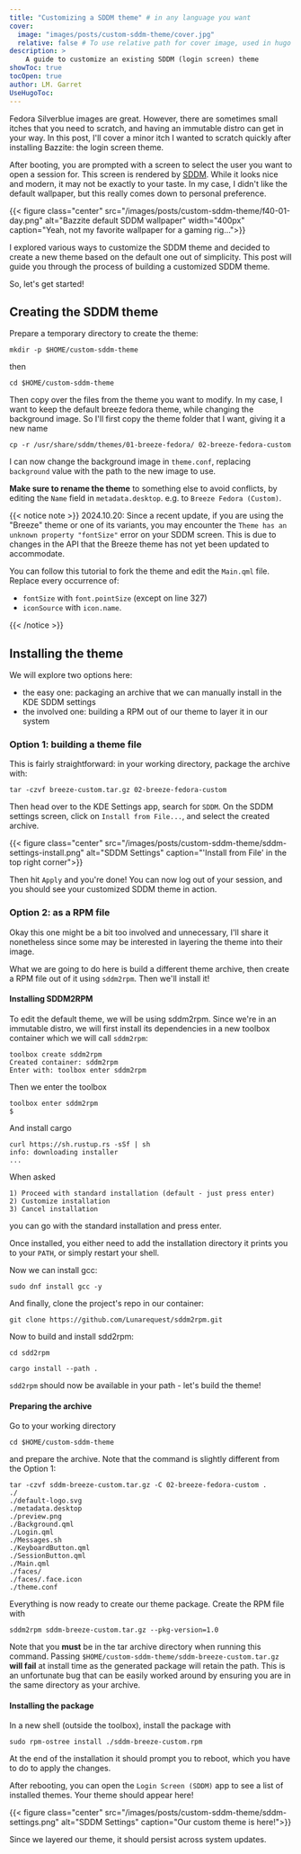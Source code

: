 ```yaml
---
title: "Customizing a SDDM theme" # in any language you want
cover:
  image: "images/posts/custom-sddm-theme/cover.jpg"
  relative: false # To use relative path for cover image, used in hugo Page-bundles
description: >
    A guide to customize an existing SDDM (login screen) theme
showToc: true
tocOpen: true
author: LM. Garret
UseHugoToc:
---
```


Fedora Silverblue images are great. However, there are sometimes small itches that you need to scratch, and having an immutable distro can get in your way. In this post, I'll cover a minor itch I wanted to scratch quickly after installing Bazzite: the login screen theme.

After booting, you are prompted with a screen to select the user you want to open a session for. This screen is rendered by [SDDM](https://github.com/sddm/sddm/). While it looks nice and modern, it may not be exactly to your taste. In my case, I didn't like the default wallpaper, but this really comes down to personal preference.

{{< figure class="center" src="/images/posts/custom-sddm-theme/f40-01-day.png" alt="Bazzite default SDDM wallpaper" width="400px" caption="Yeah, not my favorite wallpaper for a gaming rig...">}}

I explored various ways to customize the SDDM theme and decided to create a new theme based on the default one out of simplicity. This post will guide you through the process of building a customized SDDM theme.

So, let's get started!

## Creating the SDDM theme
Prepare a temporary directory to create the theme:
```command
mkdir -p $HOME/custom-sddm-theme
```
then
```command
cd $HOME/custom-sddm-theme
```

Then copy over the files from the theme you want to modify. In my case, I want to keep the default breeze fedora theme, while changing the background image. So I'll first copy the theme folder that I want, giving it a new name
```command
cp -r /usr/share/sddm/themes/01-breeze-fedora/ 02-breeze-fedora-custom
```

I can now change the background image in `theme.conf`, replacing `background` value with the path to the new image to use.

**Make sure to rename the theme** to something else to avoid conflicts, by editing the `Name` field in `metadata.desktop`. e.g. to `Breeze Fedora (Custom)`.

{{< notice note >}}
2024.10.20: Since a recent update, if you are using the "Breeze" theme or one of its variants, you may encounter the `Theme has an unknown property "fontSize"` error on your SDDM screen. This is due to changes in the API that the Breeze theme has not yet been updated to accommodate.

You can follow this tutorial to fork the theme and edit the `Main.qml` file. Replace every occurrence of:
- `fontSize` with `font.pointSize` (except on line 327)
- `iconSource` with `icon.name`.

{{< /notice >}}

## Installing the theme
We will explore two options here:
 - the easy one: packaging an archive that we can manually install in the KDE SDDM settings
 - the involved one: building a RPM out of our theme to layer it in our system

### Option 1: building a theme file
This is fairly straightforward: in your working directory, package the archive with:
```command
tar -czvf breeze-custom.tar.gz 02-breeze-fedora-custom
```

Then head over to the KDE Settings app, search for `SDDM`. On the SDDM settings screen, click on `Install from File...`, and select the created archive.

{{< figure class="center" src="/images/posts/custom-sddm-theme/sddm-settings-install.png" alt="SDDM Settings" caption="'Install from File' in the top right corner">}}

Then hit `Apply` and you're done! You can now log out of your session, and you should see your customized SDDM theme in action.

### Option 2: as a RPM file
Okay this one might be a bit too involved and unnecessary, I'll share it nonetheless since some may be interested in layering the theme into their image.

What we are going to do here is build a different theme archive, then create a RPM file out of it using `sddm2rpm`. Then we'll install it!

#### Installing SDDM2RPM
To edit the default theme, we will be using sddm2rpm. Since we're in an immutable distro, we will first install its dependencies in a new toolbox container which we will call `sddm2rpm`:
```command
toolbox create sddm2rpm
Created container: sddm2rpm
Enter with: toolbox enter sddm2rpm
```

Then we enter the toolbox
```command
toolbox enter sddm2rpm
$
```

And install cargo
```command
curl https://sh.rustup.rs -sSf | sh
info: downloading installer
...
```

When asked
```console
1) Proceed with standard installation (default - just press enter)
2) Customize installation
3) Cancel installation
```
you can go with the standard installation and press enter.

Once installed, you either need to add the installation directory it prints you to your `PATH`, or simply restart your shell.

Now we can install gcc:
```command
sudo dnf install gcc -y
```

And finally, clone the project's repo in our container:

```command
git clone https://github.com/Lunarequest/sddm2rpm.git
```

Now to build and install sdd2rpm:
```command
cd sdd2rpm
```

```command
cargo install --path .
```

`sdd2rpm` should now be available in your path - let's build the theme!

#### Preparing the archive
Go to your working directory
```command
cd $HOME/custom-sddm-theme
```

and prepare the archive. Note that the command is slightly different from the Option 1:
```command
tar -czvf sddm-breeze-custom.tar.gz -C 02-breeze-fedora-custom .
./
./default-logo.svg
./metadata.desktop
./preview.png
./Background.qml
./Login.qml
./Messages.sh
./KeyboardButton.qml
./SessionButton.qml
./Main.qml
./faces/
./faces/.face.icon
./theme.conf
```

Everything is now ready to create our theme package. Create the RPM file with
```command
sddm2rpm sddm-breeze-custom.tar.gz --pkg-version=1.0
```

Note that you **must** be in the tar archive directory when running this command. Passing `$HOME/custom-sddm-theme/sddm-breeze-custom.tar.gz` **will fail** at install time as the generated package will retain the path. This is an unfortunate bug that can be easily worked around by ensuring you are in the same directory as your archive.

#### Installing the package
In a new shell (outside the toolbox), install the package with
```command
sudo rpm-ostree install ./sddm-breeze-custom.rpm
```

At the end of the installation it should prompt you to reboot, which you have to do to apply the changes.

After rebooting, you can open the `Login Screen (SDDM)` app to see a list of installed themes. Your theme should appear here!


{{< figure class="center" src="/images/posts/custom-sddm-theme/sddm-settings.png" alt="SDDM Settings" caption="Our custom theme is here!">}}

Since we layered our theme, it should persist across system updates.
